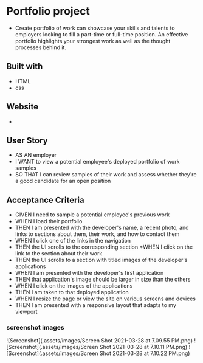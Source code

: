 # Portfolio project

* Create portfolio of work can showcase your skills and talents to employers looking to fill a part-time or full-time position. An effective portfolio highlights your strongest work as well as the thought processes behind it.

## Built with 

* HTML
* css

## Website
*
## User Story
* AS AN employer
* I WANT to view a potential employee's deployed portfolio of work samples
* SO THAT I can review samples of their work and assess whether they're a good candidate for an open position

## Acceptance Criteria
* GIVEN I need to sample a potential employee's previous work
* WHEN I load their portfolio
* THEN I am presented with the developer's name, a recent photo, and links to sections about them, their work, and how to contact them
* WHEN I click one of the links in the navigation
* THEN the UI scrolls to the corresponding section
*WHEN I click on the link to the section about their work
* THEN the UI scrolls to a section with titled images of the developer's applications
* WHEN I am presented with the developer's first application
* THEN that application's image should be larger in size than the others
* WHEN I click on the images of the applications
* THEN I am taken to that deployed application
* WHEN I resize the page or view the site on various screens and devices
* THEN I am presented with a responsive layout that adapts to my viewport

### screenshot images
![Screenshot](.assets/images/Screen Shot 2021-03-28 at 7.09.55 PM.png)
![Screenshot](.assets/images/Screen Shot 2021-03-28 at 7.10.11 PM.png)
![Screenshot](.assets/images/Screen Shot 2021-03-28 at 7.10.22 PM.png)